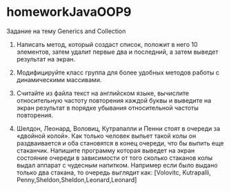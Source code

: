 # homeworkJavaOOP9
Задание на тему Generics and Collection

1) Написать метод, который создаст список, положит в него 10
элементов, затем удалит первые два и последний, а затем выведет
результат на экран.

2) Модифицируйте класс группа для более удобных методов работы
с динамическими массивами.

3) Считайте из файла текст на английском языке, вычислите
относительную частоту повторения каждой буквы и выведите на
экран результат в порядке убывания относительной частоты
повторения.

4) Шелдон, Леонард, Воловиц, Кутрапалли и Пенни стоят в очереди
за «двойной колой». Как только человек выпьет такой колы он
раздваивается и оба становятся в конец очереди, что бы выпить еще
стаканчик. Напишите программу которая выведет на экран
состояние очереди в зависимости от того сколько стаканов колы
выдал аппарат с чудесным напитком. Например если было выдано
только два стакана, то очередь выглядит как:
[Volovitc, Kutrapalli, Penny,Sheldon,Sheldon,Leonard,Leonard]

